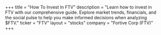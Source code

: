 +++
title = "How To Invest In FTV"
description = "Learn how to invest in FTV with our comprehensive guide. Explore market trends, financials, and the social pulse to help you make informed decisions when analyzing $FTV."
ticker = "FTV"
layout = "stocks"
company = "Fortive Corp (FTV)"
+++

